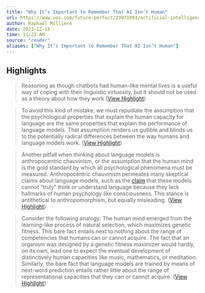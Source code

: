 ```yaml
---
title: "Why It’s Important to Remember That AI Isn’t Human"
url: https://www.vox.com/future-perfect/23971093/artificial-intelligence-chatgpt-language-mind-understanding
author: Raphaël Millière
date: 2023-12-10
time: 11:22 AM
source: "reader"
aliases: ["Why It’s Important to Remember That AI Isn’t Human"]
---
```

## Highlights
> Reasoning as though chatbots had human-like mental lives is a useful way of coping with their linguistic virtuosity, but it should not be used as a theory about how they work ([View Highlight](https://read.readwise.io/read/01hgfqw7e0ps2nj2r8mn9nvz7w))

> To avoid this kind of mistake, we must repudiate the assumption that the psychological properties that explain the human capacity for language are the same properties that explain the performance of language models. That assumption renders us gullible and blinds us to the potentially radical differences between the way humans and language models work. ([View Highlight](https://read.readwise.io/read/01hgfqypzjssv3tw02s5zvtk08))

> Another pitfall when thinking about language models is anthropocentric chauvinism, or the assumption that the human mind is the gold standard by which all psychological phenomena must be measured. Anthropocentric chauvinism permeates many skeptical claims about language models, such as the [claim](https://theconversation.com/chatgpt-cant-think-consciousness-is-something-entirely-different-to-todays-ai-204823) that these models cannot “truly” think or understand language because they lack hallmarks of human psychology like consciousness. This stance is antithetical to anthropomorphism, but equally misleading. ([View Highlight](https://read.readwise.io/read/01hgfr0g8z0z5r2s2ysvnq5x9n))

> Consider the following analogy: The human mind emerged from the learning-like process of natural selection, which maximizes genetic fitness. This bare fact entails next to nothing about the range of competencies that humans can or cannot acquire. The fact that an organism was designed by a genetic fitness maximizer would hardly, on its own, lead one to expect the eventual development of distinctively human capacities like music, mathematics, or meditation. Similarly, the bare fact that language models are trained by means of next-word prediction entails rather little about the range of representational capacities that they can or cannot acquire. ([View Highlight](https://read.readwise.io/read/01hgfr7q9mx4qdeazqh1m9cqjm))